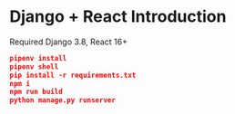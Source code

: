 # Django + React Introduction

Required Django 3.8, React 16+

```json
pipenv install
pipenv shell
pip install -r requirements.txt
npm i
npm run build
python manage.py runserver
```